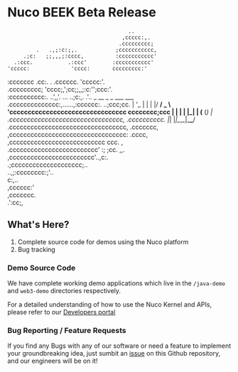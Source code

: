 # Nuco BEEK Beta Release

                                          ..      
                                        ,ccccc:,.  
                                       .ccccccccc; 
             .   .,;:c:;,.            ;ccccccccccc,
         .;c:   ;;,,,;:cccc,          :ccccccccccc'
      .:ccc.           .:ccc'        :ccccccccccc'       
    'ccccc:             'cccc:       ccccccccc:'     
   :ccccccc  .cc:.    . .cccccc.    'ccccc:'.       
 .ccccccccc;  'cccc;,';cc;;,,;:c:'';ccc:'.           
 :cccccccccc:.  ..',,'.   ...   ..;c:,.  .'..         _ __  _   _  ___ ___   
.cccccccccccccc:,......,:cccccc:.    ..;ccc;cc.      | '_ \| | | |/ __/ _ \ 
'cccccccccccccccccccccccccccccccc  cccccccc;ccc      | | | | |_| | (__ (_) |
.cccccccccccccccccccccccccccccccc, .cccccccccc.      |_| |_|\__,_|\___\___/    
.ccccccccccccccccccccccccccccccccc, .ccccccc,        
 ,ccccccccccccccccccccccccccccccccc: .cccc,        
  ,ccccccccccccccccccccccccccc   ccc.  ,               
   .ccccccccccccccccccccccccc' :; ;cc. ,,.         
     ,cccccccccccccccccccccccc'..,c:.               
       .;cccccccccccccccccccc;..                 
          ..,;:cccccccc:;'..                      
        c:,..                                       
        ,cccccc:'                                  
         ,ccccccc.                                  
          .':cc;,                                 


## What's Here? 

1. Complete source code for demos using the Nuco platform
2. Bug tracking 

### Demo Source Code

We have complete working demo applications which live in the `/java-demo` and `web3-demo` directories respectively. 

For a detailed understanding of how to use the Nuco Kernel and APIs, please refer to our [Developers portal](https://nuco.io/documentaion)

### Bug Reporting / Feature Requests

If you find any Bugs with any of our software or need a feature to implement your groundbreaking idea, just sumbit an [issue](https://guides.github.com/features/issues/) on this Github repository, and our engineers will be on it!




